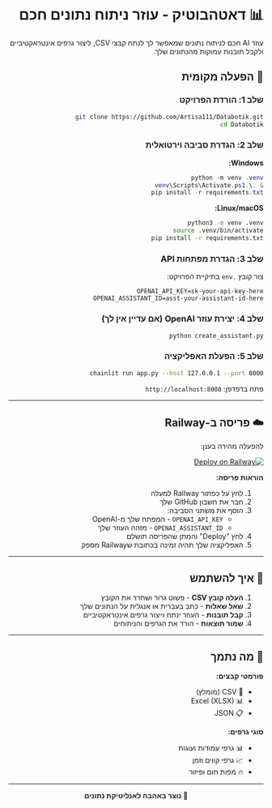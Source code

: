 <div dir="rtl" lang="he">

# 📊 דאטהבוטיק - עוזר ניתוח נתונים חכם

עוזר AI חכם לניתוח נתונים שמאפשר לך לנתח קבצי CSV, ליצור גרפים אינטראקטיביים ולקבל תובנות עמוקות מהנתונים שלך.

## 🚀 הפעלה מקומית

### שלב 1: הורדת הפרויקט
```bash
git clone https://github.com/Artisa111/Databotik.git
cd Databotik
```

### שלב 2: הגדרת סביבה וירטואלית
**Windows:**
```powershell
python -m venv .venv
& .\.venv\Scripts\Activate.ps1
pip install -r requirements.txt
```

**Linux/macOS:**
```bash
python3 -m venv .venv
source .venv/bin/activate
pip install -r requirements.txt
```

### שלב 3: הגדרת מפתחות API
צור קובץ `.env` בתיקיית הפרויקט:
```env
OPENAI_API_KEY=sk-your-api-key-here
OPENAI_ASSISTANT_ID=asst-your-assistant-id-here
```

### שלב 4: יצירת עוזר OpenAI (אם עדיין אין לך)
```bash
python create_assistant.py
```

### שלב 5: הפעלת האפליקציה
```bash
chainlit run app.py --host 127.0.0.1 --port 8000
```

פתח בדפדפן: `http://localhost:8000`

---

## ☁️ פריסה ב-Railway

להפעלה מהירה בענן:

[![Deploy on Railway](https://railway.app/button.svg)](https://railway.app/template/databotik)

**הוראות פריסה:**
1. לחץ על כפתור Railway למעלה
2. חבר את חשבון GitHub שלך
3. הוסף את משתני הסביבה:
   - `OPENAI_API_KEY` - המפתח שלך מ-OpenAI
   - `OPENAI_ASSISTANT_ID` - מזהה העוזר שלך
4. לחץ "Deploy" והמתן שהפריסה תושלם
5. האפליקציה שלך תהיה זמינה בכתובת שRailway מספק

---

## 🎯 איך להשתמש

1. **העלה קובץ CSV** - פשוט גרור ושחרר את הקובץ
2. **שאל שאלות** - כתב בעברית או אנגלית על הנתונים שלך
3. **קבל תובנות** - העוזר ינתח וייצור גרפים אינטראקטיביים
4. **שמור תוצאות** - הורד את הגרפים והניתוחים

---

## 🔧 מה נתמך

**פורמטי קבצים:**
- 📄 CSV (מומלץ)
- 📊 Excel (XLSX)
- 📋 JSON

**סוגי גרפים:**
- 📊 גרפי עמודות ועוגות
- 📈 גרפי קווים וזמן
- 🔥 מפות חום ופיזור

---

<div align="center">

**💜 נוצר באהבה לאנליטיקת נתונים**



</div>

</div>
